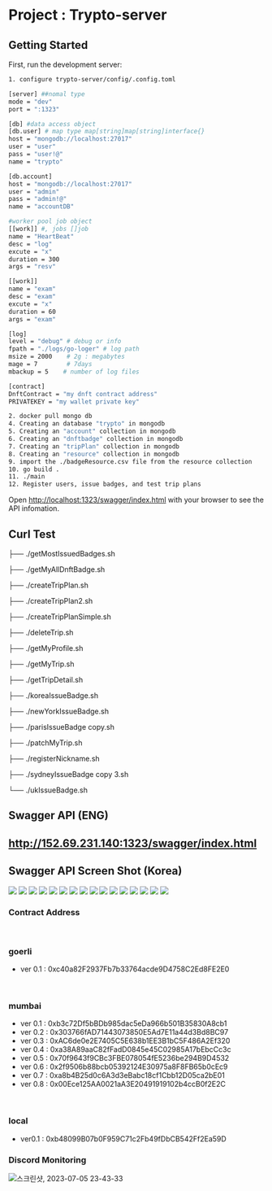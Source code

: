 # Project : Trypto-server

## Getting Started

First, run the development server:

```bash
1. configure trypto-server/config/.config.toml

[server] ##nomal type
mode = "dev"
port = ":1323"

[db] #data access object
[db.user] # map type map[string]map[string]interface{}
host = "mongodb://localhost:27017"
user = "user"
pass = "user!@"
name = "trypto"

[db.account]
host = "mongodb://localhost:27017"
user = "admin"
pass = "admin!@"
name = "accountDB"

#worker pool job object
[[work]] #, jobs []job
name = "HeartBeat"
desc = "log"
excute = "x"
duration = 300
args = "resv"

[[work]]
name = "exam"
desc = "exam"
excute = "x"
duration = 60
args = "exam"

[log]
level = "debug" # debug or info
fpath = "./logs/go-loger" # log path
msize = 2000    # 2g : megabytes
mage = 7        # 7days
mbackup = 5    # number of log files

[contract]
DnftContract = "my dnft contract address"
PRIVATEKEY = "my wallet private key"

2. docker pull mongo db
4. Creating an database "trypto" in mongodb
5. Creating an "account" collection in mongodb
6. Creating an "dnftbadge" collection in mongodb
7. Creating an "tripPlan" collection in mongodb
8. Creating an "resource" collection in mongodb
9. import the ./badgeResource.csv file from the resource collection
10. go build .
11. ./main
12. Register users, issue badges, and test trip plans

```

Open [http://localhost:1323/swagger/index.html](http://localhost:1323/swagger/index.html) with your browser to see the API infomation.

## Curl Test

├── ./getMostIssuedBadges.sh

├── ./getMyAllDnftBadge.sh

├── ./createTripPlan.sh

├── ./createTripPlan2.sh

├── ./createTripPlanSimple.sh

├── ./deleteTrip.sh

├── ./getMyProfile.sh

├── ./getMyTrip.sh

├── ./getTripDetail.sh

├── ./koreaIssueBadge.sh

├── ./newYorkIssueBadge.sh

├── ./parisIssueBadge copy.sh

├── ./patchMyTrip.sh

├── ./registerNickname.sh

├── ./sydneyIssueBadge copy 3.sh

└── ./ukIssueBadge.sh

## Swagger API (ENG)

## http://152.69.231.140:1323/swagger/index.html

## Swagger API Screen Shot (Korea)

<img src="./img/swagger0.png">
<img src="./img/swagger1.png">
<img src="./img/swagger4.png">
<img src="./img/swagger5.png">
<img src="./img/swagger6.png">
<img src="./img/swagger7.png">
<img src="./img/swagger8.png">
<img src="./img/swagger9.png">
<img src="./img/swagger10.png">
<img src="./img/swagger11.png">
<img src="./img/swagger12.png">
<img src="./img/swagger13.png">
<img src="./img/swagger14.png">
<img src="./img/swagger15.png">
<img src="./img/swagger16.png">
<img src="./img/swagger17.png">

### Contract Address

<br>

### goerli

- ver 0.1 : 0xc40a82F2937Fb7b33764acde9D4758C2Ed8FE2E0

<br>

### mumbai

- ver 0.1 : 0xb3c72Df5bBDb985dac5eDa966b501B35830A8cb1
- ver 0.2 : 0x303766fAD71443073850E5Ad7E11a44d3Bd8BC97
- ver 0.3 : 0xAC6de0e2E7405C5E638b1EE3B1bC5F486A2Ef320
- ver 0.4 : 0xa38A89aaC82fFadD0845e45C02985A17bEbcCc3c
- ver 0.5 : 0x70f9643f9CBc3FBE078054fE5236be294B9D4532
- ver 0.6 : 0x2f9506b88bcb05392124E30975a8F8FB65b0cEc9
- ver 0.7 : 0xa8b4B25d0c6A3d3eBabc18cf1Cbb12D05ca2bE01
- ver 0.8 : 0x00Ece125AA0021aA3E20491919102b4ccB0f2E2C

<br>

### local

- ver0.1 : 0xb48099B07b0F959C71c2Fb49fDbCB542Ff2Ea59D



### Discord Monitoring 
![스크린샷, 2023-07-05 23-43-33](https://github.com/JS2K-trypto/trypto-server/assets/7809925/3e981caa-e49e-4c03-a52a-c28f6a6b5d4c)


